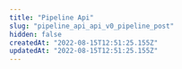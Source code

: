 ```yaml
---
title: "Pipeline Api"
slug: "pipeline_api_api_v0_pipeline_post"
hidden: false
createdAt: "2022-08-15T12:51:25.155Z"
updatedAt: "2022-08-15T12:51:25.155Z"
---
```

